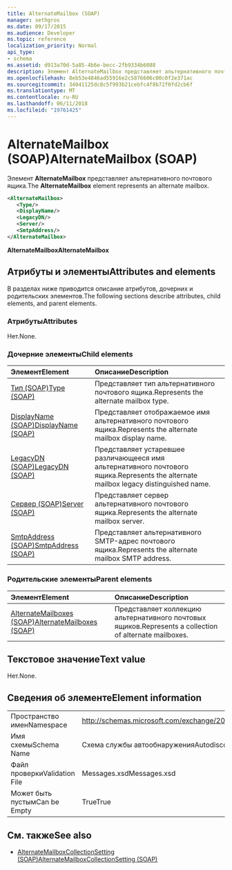 ```yaml
---
title: AlternateMailbox (SOAP)
manager: sethgros
ms.date: 09/17/2015
ms.audience: Developer
ms.topic: reference
localization_priority: Normal
api_type:
- schema
ms.assetid: d913a70d-5a85-4b6e-becc-2fb9334b6088
description: Элемент AlternateMailbox представляет альтернативного почтового ящика.
ms.openlocfilehash: 8eb53e4846ad55916e2c5876606c00c0f2e371ac
ms.sourcegitcommit: 34041125dc8c5f993b21cebfc4f8b72f0fd2cb6f
ms.translationtype: MT
ms.contentlocale: ru-RU
ms.lasthandoff: 06/11/2018
ms.locfileid: "19761425"
---
```

# <a name="alternatemailbox-soap"></a><span data-ttu-id="b299f-103">AlternateMailbox (SOAP)</span><span class="sxs-lookup"><span data-stu-id="b299f-103">AlternateMailbox (SOAP)</span></span>

<span data-ttu-id="b299f-104">Элемент **AlternateMailbox** представляет альтернативного почтового ящика.</span><span class="sxs-lookup"><span data-stu-id="b299f-104">The **AlternateMailbox** element represents an alternate mailbox.</span></span> 
  
```XML
<AlternateMailbox>
   <Type/>
   <DisplayName/>
   <LegacyDN/>
   <Server/>
   <SmtpAddress/>
</AlternateMailbox>
```

 <span data-ttu-id="b299f-105">**AlternateMailbox**</span><span class="sxs-lookup"><span data-stu-id="b299f-105">**AlternateMailbox**</span></span>
## <a name="attributes-and-elements"></a><span data-ttu-id="b299f-106">Атрибуты и элементы</span><span class="sxs-lookup"><span data-stu-id="b299f-106">Attributes and elements</span></span>

<span data-ttu-id="b299f-107">В разделах ниже приводится описание атрибутов, дочерних и родительских элементов.</span><span class="sxs-lookup"><span data-stu-id="b299f-107">The following sections describe attributes, child elements, and parent elements.</span></span>
  
### <a name="attributes"></a><span data-ttu-id="b299f-108">Атрибуты</span><span class="sxs-lookup"><span data-stu-id="b299f-108">Attributes</span></span>

<span data-ttu-id="b299f-109">Нет.</span><span class="sxs-lookup"><span data-stu-id="b299f-109">None.</span></span>
  
### <a name="child-elements"></a><span data-ttu-id="b299f-110">Дочерние элементы</span><span class="sxs-lookup"><span data-stu-id="b299f-110">Child elements</span></span>

|<span data-ttu-id="b299f-111">**Элемент**</span><span class="sxs-lookup"><span data-stu-id="b299f-111">**Element**</span></span>|<span data-ttu-id="b299f-112">**Описание**</span><span class="sxs-lookup"><span data-stu-id="b299f-112">**Description**</span></span>|
|:-----|:-----|
|[<span data-ttu-id="b299f-113">Тип (SOAP)</span><span class="sxs-lookup"><span data-stu-id="b299f-113">Type (SOAP)</span></span>](type-soap.md) <br/> |<span data-ttu-id="b299f-114">Представляет тип альтернативного почтового ящика.</span><span class="sxs-lookup"><span data-stu-id="b299f-114">Represents the alternate mailbox type.</span></span>  <br/> |
|[<span data-ttu-id="b299f-115">DisplayName (SOAP)</span><span class="sxs-lookup"><span data-stu-id="b299f-115">DisplayName (SOAP)</span></span>](displayname-soap.md) <br/> |<span data-ttu-id="b299f-116">Представляет отображаемое имя альтернативного почтового ящика.</span><span class="sxs-lookup"><span data-stu-id="b299f-116">Represents the alternate mailbox display name.</span></span>  <br/> |
|[<span data-ttu-id="b299f-117">LegacyDN (SOAP)</span><span class="sxs-lookup"><span data-stu-id="b299f-117">LegacyDN (SOAP)</span></span>](legacydn-soap.md) <br/> |<span data-ttu-id="b299f-118">Представляет устаревшее различающееся имя альтернативного почтового ящика.</span><span class="sxs-lookup"><span data-stu-id="b299f-118">Represents the alternate mailbox legacy distinguished name.</span></span>  <br/> |
|[<span data-ttu-id="b299f-119">Сервер (SOAP)</span><span class="sxs-lookup"><span data-stu-id="b299f-119">Server (SOAP)</span></span>](server-soap.md) <br/> |<span data-ttu-id="b299f-120">Представляет сервер альтернативного почтового ящика.</span><span class="sxs-lookup"><span data-stu-id="b299f-120">Represents the alternate mailbox server.</span></span>  <br/> |
|[<span data-ttu-id="b299f-121">SmtpAddress (SOAP)</span><span class="sxs-lookup"><span data-stu-id="b299f-121">SmtpAddress (SOAP)</span></span>](smtpaddress-soap.md) <br/> |<span data-ttu-id="b299f-122">Представляет альтернативного SMTP-адрес почтового ящика.</span><span class="sxs-lookup"><span data-stu-id="b299f-122">Represents the alternate mailbox SMTP address.</span></span>  <br/> |
   
### <a name="parent-elements"></a><span data-ttu-id="b299f-123">Родительские элементы</span><span class="sxs-lookup"><span data-stu-id="b299f-123">Parent elements</span></span>

|<span data-ttu-id="b299f-124">**Элемент**</span><span class="sxs-lookup"><span data-stu-id="b299f-124">**Element**</span></span>|<span data-ttu-id="b299f-125">**Описание**</span><span class="sxs-lookup"><span data-stu-id="b299f-125">**Description**</span></span>|
|:-----|:-----|
|[<span data-ttu-id="b299f-126">AlternateMailboxes (SOAP)</span><span class="sxs-lookup"><span data-stu-id="b299f-126">AlternateMailboxes (SOAP)</span></span>](alternatemailboxes-soap.md) <br/> |<span data-ttu-id="b299f-127">Представляет коллекцию альтернативного почтовых ящиков.</span><span class="sxs-lookup"><span data-stu-id="b299f-127">Represents a collection of alternate mailboxes.</span></span>  <br/> |
   
## <a name="text-value"></a><span data-ttu-id="b299f-128">Текстовое значение</span><span class="sxs-lookup"><span data-stu-id="b299f-128">Text value</span></span>

<span data-ttu-id="b299f-129">Нет.</span><span class="sxs-lookup"><span data-stu-id="b299f-129">None.</span></span>
  
## <a name="element-information"></a><span data-ttu-id="b299f-130">Сведения об элементе</span><span class="sxs-lookup"><span data-stu-id="b299f-130">Element information</span></span>

|||
|:-----|:-----|
|<span data-ttu-id="b299f-131">Пространство имен</span><span class="sxs-lookup"><span data-stu-id="b299f-131">Namespace</span></span>  <br/> |http://schemas.microsoft.com/exchange/2010/Autodiscover  <br/> |
|<span data-ttu-id="b299f-132">Имя схемы</span><span class="sxs-lookup"><span data-stu-id="b299f-132">Schema Name</span></span>  <br/> |<span data-ttu-id="b299f-133">Схема службы автообнаружения</span><span class="sxs-lookup"><span data-stu-id="b299f-133">Autodiscover schema</span></span>  <br/> |
|<span data-ttu-id="b299f-134">Файл проверки</span><span class="sxs-lookup"><span data-stu-id="b299f-134">Validation File</span></span>  <br/> |<span data-ttu-id="b299f-135">Messages.xsd</span><span class="sxs-lookup"><span data-stu-id="b299f-135">Messages.xsd</span></span>  <br/> |
|<span data-ttu-id="b299f-136">Может быть пустым</span><span class="sxs-lookup"><span data-stu-id="b299f-136">Can be Empty</span></span>  <br/> |<span data-ttu-id="b299f-137">True</span><span class="sxs-lookup"><span data-stu-id="b299f-137">True</span></span>  <br/> |
   
## <a name="see-also"></a><span data-ttu-id="b299f-138">См. также</span><span class="sxs-lookup"><span data-stu-id="b299f-138">See also</span></span>

- [<span data-ttu-id="b299f-139">AlternateMailboxCollectionSetting (SOAP)</span><span class="sxs-lookup"><span data-stu-id="b299f-139">AlternateMailboxCollectionSetting (SOAP)</span></span>](alternatemailboxcollectionsetting-soap.md)

